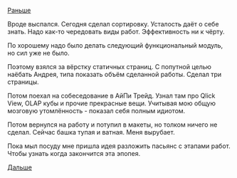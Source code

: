 [Раньше](2017.09.20.md)

Вроде выспался.
Сегодня сделал сортировку. Усталость даёт о себе знать. Надо как-то чередовать виды работ. Эффективность ни к чёрту.

По хорошему надо было делать следующий функциональный модуль, но сил уже не было.

Поэтому взялся за вёрстку статичных страниц. С попутной целью наёбать Андрея, типа показать объём сделанной работы.
Сделал три страницы.

Потом поехал на собеседование в АйПи Трейд.
Узнал там про Qlick View, OLAP кубы и прочие прекрасные вещи. Учитывая мою общую мозговую утомлённость - показал себя полным идиотом.

Потом вернулся на работу и потупил в макеты, но толком ничего не сделал.
Сейчас башка тупая и ватная. Меня вырубает.

Пока мыл посуду мне пришла идея разложить пасьянс с этапами работ. Чтобы узнать когда закончится эта эпопея.

[Дальше](2017.09.22.md)